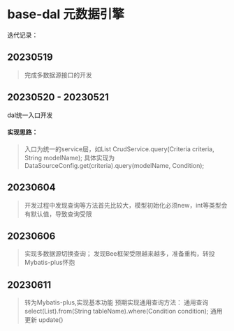 # base-dal 元数据引擎

迭代记录：
## 20230519
>完成多数据源接口的开发
## 20230520 - 20230521
dal统一入口开发
#### 实现思路：
> 入口为统一的service层，如List<CommonObjData> CrudService.query(Criteria criteria, String modelName);
具体实现为 DataSourceConfig.get(criteria).query(modelName, Condition);

## 20230604
> 开发过程中发现查询等方法首先比较大，模型初始化必须new，int等类型会有默认值，导致查询受限

## 20230606
> 实现多数据源切换查询；
> 发现Bee框架受限越来越多，准备重构，转投Mybatis-plus怀抱

## 20230611
> 转为Mybatis-plus,实现基本功能
> 预期实现通用查询方法： 
通用查询 
select(List<Fields>).from(String tableName).where(Condition condition);
通用更新
update()


